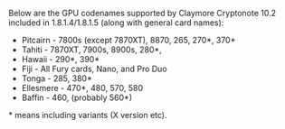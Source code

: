 Below are the GPU codenames supported by Claymore Cryptonote 10.2 included in 1.8.1.4/1.8.1.5 (along with general card names):

* Pitcairn - 7800s (except 7870XT), 8870, 265, 270*, 370*
* Tahiti - 7870XT, 7900s, 8900s, 280*,
* Hawaii - 290*, 390*
* Fiji - All Fury cards, Nano, and Pro Duo
* Tonga - 285, 380*
* Ellesmere - 470*, 480, 570, 580
* Baffin - 460, (probably 560*)

\* means including variants (X version etc). 